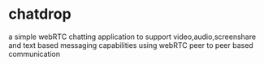 # chatdrop
a simple webRTC chatting application to support video,audio,screenshare and text based messaging capabilities using webRTC peer to peer based communication
